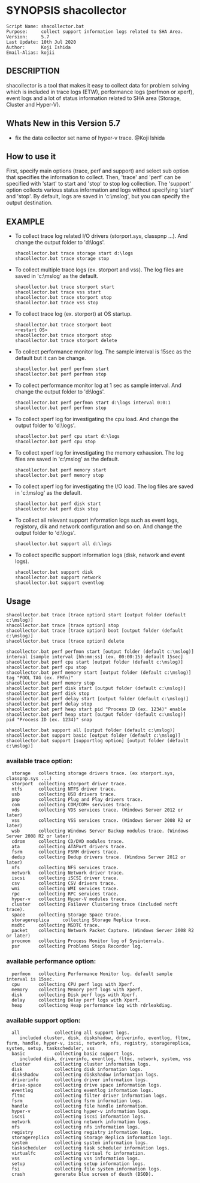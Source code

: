 # SYNOPSIS shacollector
    Script Name: shacollector.bat
    Purpose:     collect support information logs related to SHA Area. 
    Version:     5.7
    Last Update: 10th Jul 2020
    Author:      Koji Ishida
    Email-Alias: kojii

## DESCRIPTION
shacollector is a tool that makes it easy to collect data for problem solving which is included in trace logs (ETW), 
performance logs (perfmon or xperf), event logs and a lot of status information related to SHA area (Storage, Cluster and Hyper-V).

## Whats New in this Version 5.7
  - fix the data collector set name of hyper-v trace. @Koji Ishida

## How to use it
First, specify main options (trace, perf and support) and select sub option that specifies the information to collect. 
Then, 'trace' and 'perf' can be specified with 'start' to start and 'stop' to stop log collection. 
The 'support' option collects various status information and logs without specifying 'start' and 'stop'. 
By default, logs are saved in 'c:\mslog', but you can specify the output destination.

## EXAMPLE
* To collect trace log related I/O drivers (storport.sys, classpnp ...). 
  And change the output folder to 'd:\logs'.
 
      shacollector.bat trace storage start d:\logs
      shacollector.bat trace storage stop

* To collect multiple trace logs (ex. storport and vss). The log files are saved in 'c:\mslog' as the default.

      shacollector.bat trace storport start
      shacollector.bat trace vss start
      shacollector.bat trace storport stop
      shacollector.bat trace vss stop

* To collect trace log (ex. storport) at OS startup.

      shacollector.bat trace storport boot
      <restart OS>
      shacollector.bat trace storport stop
      shacollector.bat trace storport delete

* To collect performance monitor log. The sample interval is 15sec as the default but it can be change.

      shacollector.bat perf perfmon start
      shacollector.bat perf perfmon stop

* To collect performance monitor log at 1 sec as sample interval. And change the output folder to 'd:\logs'.

      shacollector.bat perf perfmon start d:\logs interval 0:0:1
      shacollector.bat perf perfmon stop

* To collect xperf log for investigating the cpu load. And change the output folder to 'd:\logs'.

      shacollector.bat perf cpu start d:\logs
      shacollector.bat perf cpu stop

* To collect xperf log for investigating the memory exhausion. The log files are saved in 'c:\mslog' as the default.

      shacollector.bat perf memory start
      shacollector.bat perf memory stop

* To collect xperf log for investigating the I/O load. The log files are saved in 'c:\mslog' as the default.

      shacollector.bat perf disk start
      shacollector.bat perf disk stop

* To collect all relevant support information logs such as event logs, registory, dik and network configuration and so on. And change the output folder to 'd:\logs'.

      shacollector.bat support all d:\logs

* To collect specific support information logs (disk, network and event logs). 

      shacollector.bat support disk
      shacollector.bat support network
      shacollector.bat support eventlog

## Usage
    shacollector.bat trace [trace option] start [output folder (default c:\mslog)]
    shacollector.bat trace [trace option] stop
    shacollector.bat trace [trace option] boot [output folder (default c:\mslog)]
    shacollector.bat trace [trace option] delete
    
    shacollector.bat perf perfmon start [output folder (default c:\mslog)] interval [sample interval [hh:mm:ss] (ex. 00:00:15) default 15sec]
    shacollector.bat perf cpu start [output folder (default c:\mslog)]
    shacollector.bat perf cpu stop
    shacollector.bat perf memory start [output folder (default c:\mslog)] tag "POOL TAG (ex. FMfn)"
    shacollector.bat perf memory stop
    shacollector.bat perf disk start [output folder (default c:\mslog)]
    shacollector.bat perf disk stop
    shacollector.bat perf delay start [output folder (default c:\mslog)]
    shacollector.bat perf delay stop
    shacollector.bat perf heap start pid "Process ID (ex. 1234)" enable
    shacollector.bat perf heap start [output folder (default c:\mslog)] pid "Process ID (ex. 1234)" snap
    
    shacollector.bat support all [output folder (default c:\mslog)]
    shacollector.bat support basic [output folder (default c:\mslog)]
    shacollector.bat support [supportlog option] [output folder (default c:\mslog)]

### available trace option:
      storage   collecting storage drivers trace. (ex storport.sys, classpnp.sys ...)
      storport  collecting storport driver trace.
      ntfs      collecting NTFS driver trace.
      usb       collecting USB drivers trace.
      pnp       collecting Plug and Play drivers trace.
      com       collecting COM/COM+ services trace.
      vds       collecting VDS services trace. (Windows Server 2012 or later)
      vss       collecting VSS services trace. (Windows Server 2008 R2 or later)
      wsb       collecting Windows Server Backup modules trace. (Windows Server 2008 R2 or later)
      cdrom     collecting CD/DVD modules trace.
      ata       collecting ATAPort drivers trace.
      fsrm      collecting FSRM drivers trace.
      dedup     collecting Dedup drivers trace. (Windows Server 2012 or later)
      nfs       collecting NFS services trace.
      network   collecting Network driver trace.
      iscsi     collecting iSCSI driver trace.
      csv       collecting CSV drivers trace.
      wmi       collecting WMI services trace.
      rpc       collecting RPC services trace.
      hyper-v   collecting Hyper-V modules trace.
      cluster   collecting Failover Clustering trace (included netft trace).
      space     collecting Storage Space trace.
      storagereplica     collecting Storage Replica trace.
      msdtc     collecting MSDTC trace.
      packet    collecting Network Packet Capture. (Windows Server 2008 R2 or later)
      procmon   collecting Process Monitor log of Sysinternals.
      psr       collecting Problems Steps Recorder log.

### available performance option:
      perfmon   collecting Performance Monitor log. default sample interval is 15sec.
      cpu       collecting CPU perf logs with Xperf.
      memory    collecting Memory perf logs with Xperf.
      disk      collecting Disk perf logs with Xperf.
      delay     collecting Delay perf logs with Xperf.
      heap      collectiong Heap performance log with rdrleakdiag.

### available support option:
      all             collecting all support logs.
         included cluster, disk, diskshadow, driverinfo, eventlog, fltmc, fsrm, handle, hyper-v, iscsi, network, nfs, registry, storagereplica, system, setup, taskscheduler, vss
      basic           collecting basic support logs.
         included disk, driverinfo, eventlog, fltmc, network, system, vss
      cluster         collecting cluster information logs.
      disk            collecting disk information logs.
      diskshadow      collecting diskshadow information logs.
      driverinfo      collecting driver information logs.
      drive-space     collecting drive space information logs.
      eventlog        collecting eventlog information logs.
      fltmc           collecting filter driver information logs.
      fsrm            collecting fsrm information logs.
      handle          collecting file handle information.
      hyper-v         collecting hyper-v information logs.
      iscsi           collecting iscsi information logs.
      network         collecting network information logs.
      nfs             collecting nfs information logs.
      registry        collecting registry information logs.
      storagereplica  collecting Storage Replica information logs.
      system          collecting system information logs.
      taskscheduler   collecting task scheduler information logs.
      virtualfc       collecting virtual fc information.
      vss             collecting vss information logs.
      setup           collecting setup information logs.
      fsi             collecting file system information logs.
      crash           generate blue screen of death (BSOD).